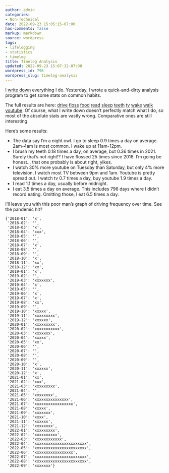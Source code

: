 ```yaml
---
author: admin
categories:
- Non-Technical
date: 2022-09-23 15:05:15-07:00
has-comments: false
markup: markdown
source: wordpress
tags:
- lifelogging
- statistics
- timelog
title: Timelog Analysis
updated: 2022-09-23 15:07:32-07:00
wordpress_id: 796
wordpress_slug: timelog-analysis
---
```

I [write down](https://blog.za3k.com/life-logging-in-2019/) everything I do. Yesterday, I wrote a quick-and-dirty analysis program to get some stats on common habits.

The full results are here: [d](https://za3k.com/archive/timelog-analysis/drive.txt)[r](https://za3k.com/archive/timelog-analysis/drive.txt)[ive](https://za3k.com/archive/timelog-analysis/drive.txt) [floss](https://za3k.com/archive/timelog-analysis/floss.txt) [food](https://za3k.com/archive/timelog-analysis/food.txt) [read](https://za3k.com/archive/timelog-analysis/read.txt) [sleep](https://za3k.com/archive/timelog-analysis/sleep.txt) [teeth](https://za3k.com/archive/timelog-analysis/teeth.txt) [tv](https://za3k.com/archive/timelog-analysis/tv.txt) [wake](https://za3k.com/archive/timelog-analysis/wake.txt) [walk](https://za3k.com/archive/timelog-analysis/walk.txt) [youtube](https://za3k.com/archive/timelog-analysis/youtube.txt). Of course, what I write down doesn’t perfectly match what I do, so most of the absolute stats are vastly wrong. Comparative ones are still interesting.

Here’s some results:

-   The data say I’m a night owl. I go to sleep 0.9 times a day on average. 2am-4am is most common. I wake up at 11am-12pm.
-   I brush my teeth 0.18 times a day, on average, but 0.36 times in 2021. Surely that’s not right!? I have flossed 25 times since 2018. I’m going be honest… that one probably is about right, yikes.
-   I watch 30% more youtube on Tuesday than Saturday, but only 4% more television. I watch most TV between 9pm and 1am. Youtube is pretty spread out. I watch tv 0.7 times a day, buy youtube 1.9 times a day.
-   I read 1.1 times a day, usually before midnight.
-   I eat 3.5 times a day on average. This includes 796 days where I didn’t record eating. Omitting those, I eat 6.5 times a day.

I’ll leave you with this poor man’s graph of driving frequency over time. See the pandemic hit?

```
{'2018-01': 'x',
 '2018-02': '',
 '2018-03': 'x',
 '2018-04': 'xxx',
 '2018-05': '',
 '2018-06': '',
 '2018-07': 'x',
 '2018-08': '',
 '2018-09': '',
 '2018-10': 'x',
 '2018-11': 'xx',
 '2018-12': 'xx',
 '2019-01': 'x',
 '2019-02': '',
 '2019-03': 'xxxxxxx',
 '2019-04': 'x',
 '2019-05': '',
 '2019-06': 'x',
 '2019-07': 'x',
 '2019-08': 'xx',
 '2019-09': '',
 '2019-10': 'xxxxx',
 '2019-11': 'xxxxxxxxx',
 '2019-12': 'xxxxxx',
 '2020-01': 'xxxxxxxxx',
 '2020-02': 'xxxxxxxxxxx',
 '2020-03': 'xxxxxxx',
 '2020-04': 'xxxxx',
 '2020-05': 'xx',
 '2020-06': '',
 '2020-07': '',
 '2020-08': '',
 '2020-09': '',
 '2020-10': 'x',
 '2020-11': 'xxxxxx',
 '2020-12': 'x',
 '2021-01': 'xx',
 '2021-02': 'xxx',
 '2021-03': 'xxxxxxxxx',
 '2021-04': '',
 '2021-05': 'xxxxxxxx',
 '2021-06': 'xxxxxxxxxxxxxxx',
 '2021-07': 'xxxxxxxxxxxxxxxxx',
 '2021-08': 'xxxxx',
 '2021-09': 'xxxxxxx',
 '2021-10': 'xxxx',
 '2021-11': 'xxxxxx',
 '2021-12': 'xxxxxxxx',
 '2022-01': 'xxxxxxxxx',
 '2022-02': 'xxxxxxxxxx',
 '2022-03': 'xxxxxxxxxxxx',
 '2022-04': 'xxxxxxxxxxxxxxxxxxxxxxx',
 '2022-05': 'xxxxxxxxxxxxxxxxxxxxxxx',
 '2022-06': 'xxxxxxxxxxxxxxxxx',
 '2022-07': 'xxxxxxxxxxxxxxxxxxxxxxx',
 '2022-08': 'xxxxxxxxxxxxxxxxxxxxxxx',
 '2022-09': 'xxxxxxx'}
```
